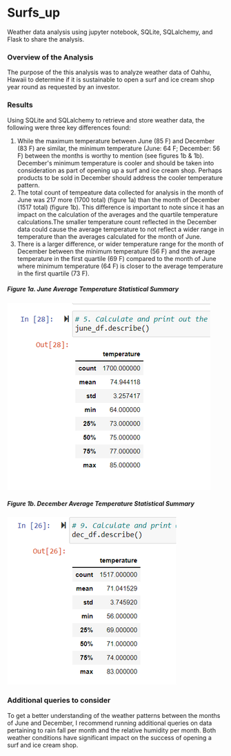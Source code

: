 # Surfs_up
Weather data analysis using jupyter notebook, SQLite, SQLalchemy, and Flask to share the analysis.
### Overview of the Analysis
The purpose of the this analysis was to analyze weather data of Oahhu, Hawaii to determine if it is sustainable to open a surf and ice cream  shop year round as requested by an investor. 
### Results
Using SQLite and SQLalchemy to retrieve and store weather data, the following were three key differences found:
1. While the maximum temperature between June (85 F) and December (83 F) are similar, the minimum temperature (June: 64 F; December: 56 F) between the months is worthy to mention (see figures 1b & 1b). December's minimum temperature is cooler and should be taken into consideration as part of opening up a surf and ice cream shop. Perhaps products to be sold in December should address the cooler temperature pattern.
2. The total count of tempeature data collected for analysis in the month of June was 217 more (1700 total) (figure 1a) than the month of December (1517 total) (figure 1b). This difference is important to note since it has an impact on the calculation of the averages and the quartile temperature calculations.The smaller temperature count reflected in the December data could cause the average temperature to not reflect a wider range in temperature than the averages calculated for the month of June.
3. There is a larger difference, or wider temperature range for the month of December between the minimum temperature (56 F) and the average temperature in the first quartile (69 F) compared to the month of June where minimum temperature (64 F) is closer to the average temperature in the first quartile (73 F).
##### Figure 1a. June Average Temperature Statistical Summary
![June_summary](June_summary.png)
##### Figure 1b. December Average Temperature Statistical Summary
![December_summary](December_summary.png)
### Additional queries to consider
To get a better understanding of the weather patterns between the months of June and December, I recommend running additional queries on data pertaining to rain fall per month and the relative humidity per month. Both weather conditions have significant impact on the success of opening a surf and ice cream shop.
